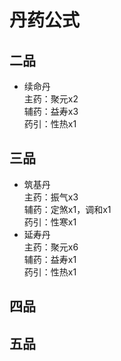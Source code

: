 # 丹药公式

## 二品

- 续命丹  
  主药：聚元x2  
  辅药：益寿x3  
  药引：性热x1

## 三品

- 筑基丹  
  主药：振气x3  
  辅药：定煞x1，调和x1  
  药引：性寒x1
- 延寿丹  
  主药：聚元x6  
  辅药：益寿x1  
  药引：性热x1

## 四品

## 五品
